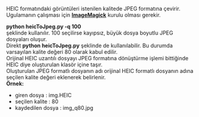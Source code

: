 HEIC formatındaki görüntüleri istenilen kalitede JPEG formatına çevirir.
Ugulamanın çalışması için **[ImageMagick](https://legacy.imagemagick.org/script/download.php)** kurulu olması gerekir.

**python heicToJpeg.py -q 100**\
şeklinde kullanılır. 100 seçilirse kayıpsız, büyük dosya boyutlu JPEG dosyaları oluşur.\
Direkt **python heicToJpeg.py** şeklinde de kullanılabilir. Bu durumda varsayılan kalite değeri 80 olarak kabul edilir.\
Orijinal HEIC uzantılı dosyayı JPEG formatına dönüştürme işlemi bittiğinde HEIC diye oluşturulan klasör içine taşır.\
Oluşturulan JPEG formatlı dosyanın adı orijinal HEIC formatlı dosyanın adına seçilen kalite değeri eklenerek belirlenir.\
**Örnek:**
- giren dosya : img.HEIC
- seçilen kalite : 80
- kaydedilen dosya : img_q80.jpg 

